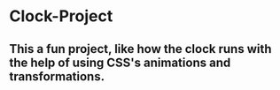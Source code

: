 # Clock-Project

## This a fun project, like how the clock runs with the help of using CSS's animations and transformations.
